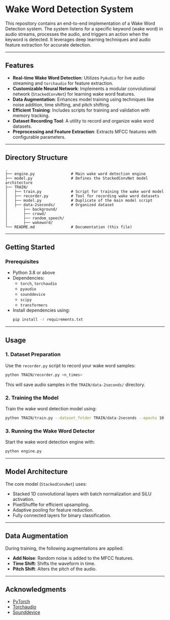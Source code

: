 
# Wake Word Detection System

This repository contains an end-to-end implementation of a Wake Word Detection system. The system listens for a specific keyword (wake word) in audio streams, processes the audio, and triggers an action when the keyword is detected. It leverages deep learning techniques and audio feature extraction for accurate detection.

---

## Features

- **Real-time Wake Word Detection**: Utilizes `PyAudio` for live audio streaming and `torchaudio` for feature extraction.
- **Customizable Neural Network**: Implements a modular convolutional network (`StackedConvNet`) for learning wake word features.
- **Data Augmentation**: Enhances model training using techniques like noise addition, time shifting, and pitch shifting.
- **Efficient Training**: Includes scripts for training and validation with memory tracking.
- **Dataset Recording Tool**: A utility to record and organize wake word datasets.
- **Preprocessing and Feature Extraction**: Extracts MFCC features with configurable parameters.

---

## Directory Structure

```
.
├── engine.py                # Main wake word detection engine
├── model.py                 # Defines the StackedConvNet model architecture
├── TRAIN/
│   ├── train.py             # Script for training the wake word model
│   ├── recorder.py          # Tool for recording wake word datasets
│   ├── model.py             # Duplicate of the main model script
│   ├── data-2seconds/       # Organized dataset
│       ├── background/
│       ├── crowd/
│       ├── random_speech/
│       ├── wakeword/
└── README.md                # Documentation (this file)
```

---

## Getting Started

### Prerequisites

- Python 3.8 or above
- Dependencies:
  - `torch`, `torchaudio`
  - `pyaudio`
  - `sounddevice`
  - `scipy`
  - `transformers`
- Install dependencies using:
  ```bash
  pip install -r requirements.txt
  ```

---

## Usage

### 1. Dataset Preparation
Use the `recorder.py` script to record your wake word samples:
```bash
python TRAIN/recorder.py <n_times>
```
This will save audio samples in the `TRAIN/data-2seconds/` directory.

### 2. Training the Model
Train the wake word detection model using:
```bash
python TRAIN/train.py --dataset_folder TRAIN/data-2seconds --epochs 10 --device cuda
```

### 3. Running the Wake Word Detector
Start the wake word detection engine with:
```bash
python engine.py
```

---

## Model Architecture

The core model (`StackedConvNet`) uses:
- Stacked 1D convolutional layers with batch normalization and SiLU activation.
- PixelShuffle for efficient upsampling.
- Adaptive pooling for feature reduction.
- Fully connected layers for binary classification.

---

## Data Augmentation

During training, the following augmentations are applied:
- **Add Noise**: Random noise is added to the MFCC features.
- **Time Shift**: Shifts the waveform in time.
- **Pitch Shift**: Alters the pitch of the audio.



---

## Acknowledgments

- [PyTorch](https://pytorch.org/)
- [Torchaudio](https://pytorch.org/audio/)
- [Sounddevice](https://python-sounddevice.readthedocs.io/)
